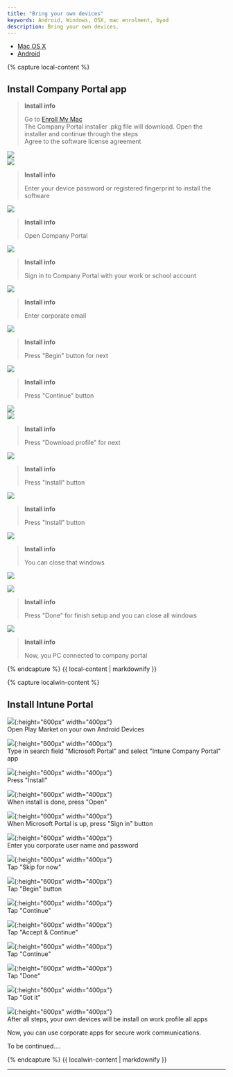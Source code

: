 ```yaml
---
title: "Bring your own devices"
keywords: Android, Windows, OSX, mac enrolment, byod
description: Bring your own devices.
---
```


<ul class="nav nav-tabs">
  <li class="active"><a data-toggle="tab" href="#kubeosx">Mac OS X</a></li>
  <li><a data-toggle="tab" href="#androidtab">Android</a></li>
</ul>
<div class="tab-content">
  <div id="kubeosx" class="tab-pane fade in active">
{% capture local-content %}

## Install Company Portal app

> **Install info**
>
> Go to [Enroll My Mac](https://go.microsoft.com/fwlink/?linkid=853070)  
The Company Portal installer .pkg file will download. Open the installer and continue through the steps     
Agree to the software license agreement   

![](images/byod_osx_01.png)  
![](images/byod_osx_02.png)  

> **Install info**
>
> Enter your device password or registered fingerprint to install the software  
  
![](images/byod_osx_03.png)  

> **Install info**
>
> Open Company Portal  
  
![](images/byod_osx_04.png)  

> **Install info**
>
> Sign in to Company Portal with your work or school account  
  
![](images/byod_osx_05.png)  

> **Install info**
>
> Enter corporate email  

![](images/byod_osx_06.png)  

> **Install info**
>
> Press "Begin" button for next    
  
![](images/byod_osx_07.png)  

> **Install info**
>
> Press "Continue" button    
  
![](images/byod_osx_08.png)  
![](images/byod_osx_09.png)

> **Install info**
>
> Press "Download profile" for next    
  
![](images/byod_osx_10.png)  

> **Install info**
>
> Press "Install" button    
  
![](images/byod_osx_11.png)

> **Install info**
>
> Press "Install" button

![](images/byod_osx_12.png)

> **Install info**
>
> You can close that windows   
  
![](images/byod_osx_13.png)  

![](images/byod_osx_14.png)  

> **Install info**
>
> Press "Done" for finish setup and you can close all windows
  
![](images/byod_osx_15.png)  

> **Install info**
>
> Now, you PC connected to company portal 


{% endcapture %}
{{ local-content | markdownify }}

</div>
<div id="androidtab" class="tab-pane fade" markdown="1">
{% capture localwin-content %}

## Install Intune Portal
![](images/BYOD_01.png){:height="600px" width="400px"}  
Open Play Market on your own Android Devices


![](images/BYOD_02.png){:height="600px" width="400px"}  
Type in search field "Microsoft Portal" and select "Intune Company Portal" app

![](images/BYOD_03.png){:height="600px" width="400px"}  
Press "Install"

![](images/BYOD_04.png){:height="600px" width="400px"}  
When install is done, press "Open"

![](images/BYOD_05.png){:height="600px" width="400px"}  
When Microsoft Portal is up, press "Sign in" button

![](images/BYOD_06.png){:height="600px" width="400px"}  
Enter you corporate user name and password

![](images/BYOD_07.png){:height="600px" width="400px"}  
Tap "Skip for now"

![](images/BYOD_08.png){:height="600px" width="400px"}  
Tap "Begin" button

![](images/BYOD_09.png){:height="600px" width="400px"}  
Tap "Continue"

![](images/BYOD_10.png){:height="600px" width="400px"}  
Tap "Accept & Continue"

![](images/BYOD_11.png){:height="600px" width="400px"}  
Tap "Continue"

![](images/BYOD_12.png){:height="600px" width="400px"}  
Tap "Done"

![](images/BYOD_13.png){:height="600px" width="400px"}  
Tap "Got it"

![](images/BYOD_14.png){:height="600px" width="400px"}  
After all steps, your own devices will be install on work profile all apps

Now, you can use corporate apps for secure work communications.

To be continued....

{% endcapture %}
{{ localwin-content | markdownify }}
</div>
<hr>
</div>